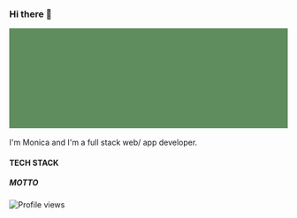 ### Hi there 👋


<img src="https://raw.githubusercontent.com/chaomonica/chaomonica/main/banner.jpg" alt="Banner about Monica Chao">

I'm Monica and I'm a full stack web/ app developer.

#### TECH STACK

##### MOTTO

![Profile views](https:/profile-counter.glitch.me/chaomonica/count.svg)

<!--
**chaomonica/chaomonica** is a ✨ _special_ ✨ repository because its `README.md` (this file) appears on your GitHub profile.

Here are some ideas to get you started:

- 🔭 I’m currently working on ...
- 🌱 I’m currently learning ...
- 👯 I’m looking to collaborate on ...
- 🤔 I’m looking for help with ...
- 💬 Ask me about ...
- 📫 How to reach me: ...
- 😄 Pronouns: ...
- ⚡ Fun fact: ...
-->
